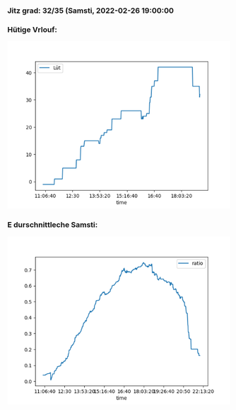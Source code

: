### Jitz grad: 32/35 (Samsti, 2022-02-26 19:00:00

### Hütige Vrlouf:
![Graph](Today.png)

### E durschnittleche Samsti:
![Graph](Samsti.png)